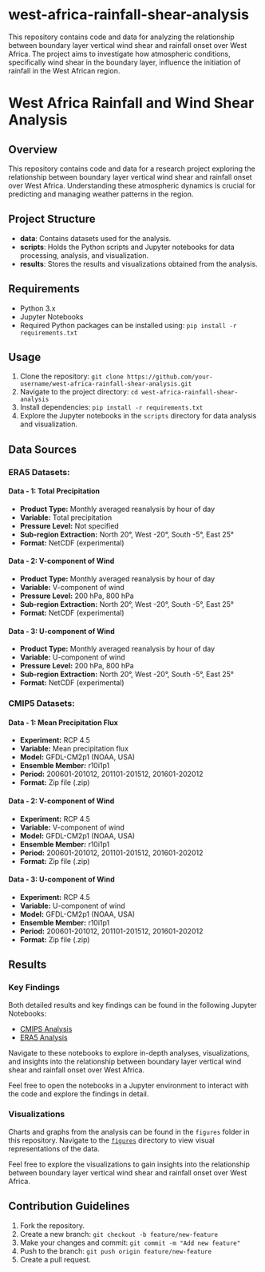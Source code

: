 # west-africa-rainfall-shear-analysis
This repository contains code and data for analyzing the relationship between boundary layer vertical wind shear and rainfall onset over West Africa. The project aims to investigate how atmospheric conditions, specifically wind shear in the boundary layer, influence the initiation of rainfall in the West African region.


# West Africa Rainfall and Wind Shear Analysis

## Overview

This repository contains code and data for a research project exploring the relationship between boundary layer vertical wind shear and rainfall onset over West Africa. Understanding these atmospheric dynamics is crucial for predicting and managing weather patterns in the region.

## Project Structure

- **data**: Contains datasets used for the analysis.
- **scripts**: Holds the Python scripts and Jupyter notebooks for data processing, analysis, and visualization.
- **results**: Stores the results and visualizations obtained from the analysis.

## Requirements

- Python 3.x
- Jupyter Notebooks
- Required Python packages can be installed using: `pip install -r requirements.txt`

## Usage

1. Clone the repository: `git clone https://github.com/your-username/west-africa-rainfall-shear-analysis.git`
2. Navigate to the project directory: `cd west-africa-rainfall-shear-analysis`
3. Install dependencies: `pip install -r requirements.txt`
4. Explore the Jupyter notebooks in the `scripts` directory for data analysis and visualization.

## Data Sources

### ERA5 Datasets:

#### Data - 1: Total Precipitation

- **Product Type:** Monthly averaged reanalysis by hour of day
- **Variable:** Total precipitation
- **Pressure Level:** Not specified
- **Sub-region Extraction:** North 20°, West -20°, South -5°, East 25°
- **Format:** NetCDF (experimental)

#### Data - 2: V-component of Wind

- **Product Type:** Monthly averaged reanalysis by hour of day
- **Variable:** V-component of wind
- **Pressure Level:** 200 hPa, 800 hPa
- **Sub-region Extraction:** North 20°, West -20°, South -5°, East 25°
- **Format:** NetCDF (experimental)

#### Data - 3: U-component of Wind

- **Product Type:** Monthly averaged reanalysis by hour of day
- **Variable:** U-component of wind
- **Pressure Level:** 200 hPa, 800 hPa
- **Sub-region Extraction:** North 20°, West -20°, South -5°, East 25°
- **Format:** NetCDF (experimental)

### CMIP5 Datasets:

#### Data - 1: Mean Precipitation Flux

- **Experiment:** RCP 4.5
- **Variable:** Mean precipitation flux
- **Model:** GFDL-CM2p1 (NOAA, USA)
- **Ensemble Member:** r10i1p1
- **Period:** 200601-201012, 201101-201512, 201601-202012
- **Format:** Zip file (.zip)

#### Data - 2: V-component of Wind

- **Experiment:** RCP 4.5
- **Variable:** V-component of wind
- **Model:** GFDL-CM2p1 (NOAA, USA)
- **Ensemble Member:** r10i1p1
- **Period:** 200601-201012, 201101-201512, 201601-202012
- **Format:** Zip file (.zip)

#### Data - 3: U-component of Wind

- **Experiment:** RCP 4.5
- **Variable:** U-component of wind
- **Model:** GFDL-CM2p1 (NOAA, USA)
- **Ensemble Member:** r10i1p1
- **Period:** 200601-201012, 201101-201512, 201601-202012
- **Format:** Zip file (.zip)


## Results

### Key Findings

Both detailed results and key findings can be found in the following Jupyter Notebooks:

- [CMIPS Analysis](CMIP5_Analysis.ipynb)
- [ERA5 Analysis](ERA5_Analysis.ipynb)

Navigate to these notebooks to explore in-depth analyses, visualizations, and insights into the relationship between boundary layer vertical wind shear and rainfall onset over West Africa.

Feel free to open the notebooks in a Jupyter environment to interact with the code and explore the findings in detail.

### Visualizations

Charts and graphs from the analysis can be found in the `figures` folder in this repository. Navigate to the [`figures`](./figures) directory to view visual representations of the data.

Feel free to explore the visualizations to gain insights into the relationship between boundary layer vertical wind shear and rainfall onset over West Africa.


## Contribution Guidelines

1. Fork the repository.
2. Create a new branch: `git checkout -b feature/new-feature`
3. Make your changes and commit: `git commit -m "Add new feature"`
4. Push to the branch: `git push origin feature/new-feature`
5. Create a pull request.


